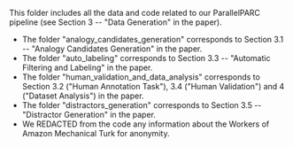 This folder includes all the data and code related to our ParallelPARC pipeline (see Section 3 -- "Data Generation" in the paper). <br>
* The folder "analogy_candidates_generation" corresponds to Section 3.1 -- "Analogy Candidates Generation" in the paper. <br>
* The folder "auto_labeling" corresponds to Section 3.3 -- "Automatic Filtering and Labeling" in the paper. <br>
* The folder "human_validation_and_data_analysis" corresponds to Section 3.2 ("Human Annotation Task"), 3.4 ("Human Validation") and 4 ("Dataset Analysis") in the paper. <br>
* The folder "distractors_generation" corresponds to Section 3.5 -- "Distractor Generation" in the paper. <br>
* We REDACTED from the code any information about the Workers of Amazon Mechanical Turk for anonymity. <br>


